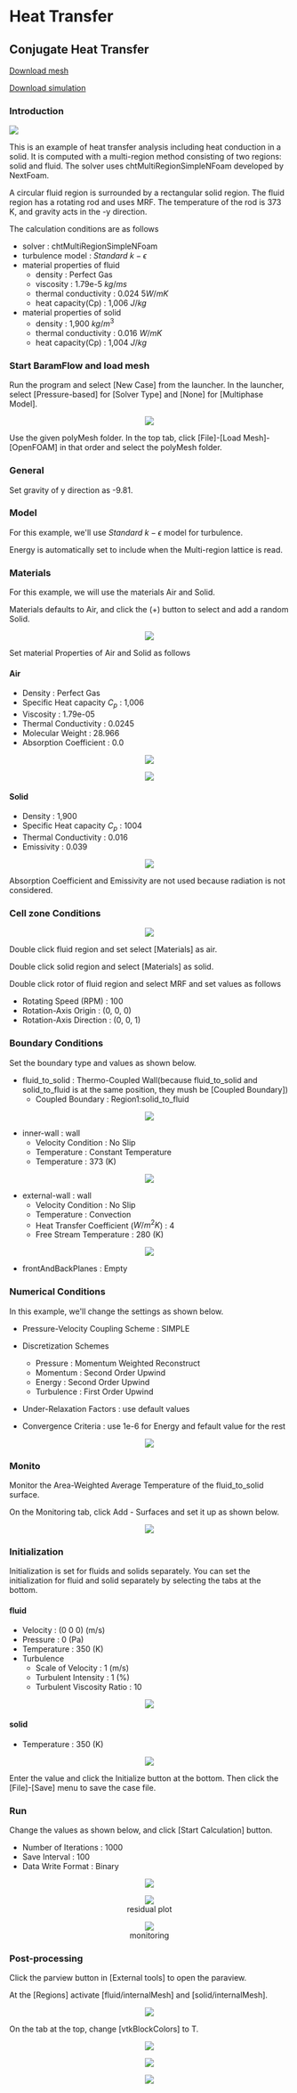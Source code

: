 # Heat Transfer

## Conjugate Heat Transfer

[Download mesh](https://drive.google.com/file/d/1f5GOixMllPA3UXtCD2sPAV8vxpfWI6rI/view?usp=sharing)

[Download simulation](https://drive.google.com/file/d/1yyFUzNlA3fyoXMdc9MrLn5vs7zykL4GM/view?usp=sharing)

### Introduction 

[![](https://github.com/nextfoam/baram-pages/raw/main/screenshots/CHT/10.1.png "")](https://github.com/nextfoam/baram-pages/raw/main/screenshots/CHT/10.1.png)

This is an example of heat transfer analysis including heat conduction in a solid. It is computed with a multi-region method consisting of two regions: solid and fluid. The solver uses chtMultiRegionSimpleNFoam developed by NextFoam.

A circular fluid region is surrounded by a rectangular solid region. The fluid region has a rotating rod and uses MRF. The temperature of the rod is 373 K, and gravity acts in the -y direction.

The calculation conditions are as follows 

+ solver : chtMultiRegionSimpleNFoam
+ turbulence model : $Standard$ $k-\epsilon$
+ material properties of fluid
    + density : Perfect Gas
    + viscosity : 1.79e-5 $kg/ms$
    + thermal conductivity : 0.024 $5W/mK$
    + heat capacity(Cp) : 1,006 $J/kg$
+ material properties of solid
    + density : 1,900 $kg/m^3$
    + thermal conductivity : 0.016 $W/mK$
    + heat capacity(Cp) : 1,004 $J/kg$

### Start BaramFlow and load mesh

Run the program and select [New Case] from the launcher. In the launcher, select [Pressure-based] for [Solver Type] and [None] for [Multiphase Model].

<p align='center'>
    <img src="https://github.com/nextfoam/baram-pages/raw/main/screenshots/mixingPipe/launcher.png"><br>
</p>

Use the given polyMesh folder. In the top tab, click [File]-[Load Mesh]-[OpenFOAM] in that order and select the polyMesh folder. 

### General

Set gravity of y direction as -9.81.

### Model

For this example, we'll use $Standard$ $k-\epsilon$ model for turbulence.

Energy is automatically set to include when the Multi-region lattice is read.

### Materials

For this example, we will use the materials Air and Solid. 

Materials defaults to Air, and click the (+) button to select and add a random Solid. 

<p align='center'>
    <img src="https://github.com/nextfoam/baram-pages/raw/main/screenshots/CHT/10.2.1.png"><br>
</p>

Set material Properties of Air and Solid as follows

#### Air

+ Density : Perfect Gas
+ Specific Heat capacity $C_p$ : 1,006
+ Viscosity : 1.79e-05
+ Thermal Conductivity : 0.0245
+ Molecular Weight : 28.966
+ Absorption Coefficient : 0.0

<p align='center'>
    <img src="https://github.com/nextfoam/baram-pages/raw/main/screenshots/CHT/10.2.2.png"><br>
</p>

<p align='center'>
    <img src="https://github.com/nextfoam/baram-pages/raw/main/screenshots/CHT/10.2.png"><br>
</p>

#### Solid

+ Density : 1,900
+ Specific Heat capacity $C_p$ : 1004
+ Thermal Conductivity : 0.016
+ Emissivity : 0.039

<p align='center'>
    <img src="https://github.com/nextfoam/baram-pages/raw/main/screenshots/CHT/10.3.png"><br>
</p>

Absorption Coefficient and Emissivity are not used because radiation is not considered.

### Cell zone Conditions

<p align='center'>
    <img src="https://github.com/nextfoam/baram-pages/raw/main/screenshots/CHT/10.20.png"><br>
</p>

Double click fluid region and set select [Materials] as air. 

Double click solid region and select [Materials] as solid.

Double click rotor of fluid region and select MRF and set values as follows

+ Rotating Speed (RPM) : 100
+ Rotation-Axis Origin : (0, 0, 0)
+ Rotation-Axis Direction : (0, 0, 1)

### Boundary Conditions

Set the boundary type and values as shown below.

+ fluid\_to\_solid : Thermo-Coupled Wall(because fluid\_to\_solid and solid\_to\_fluid is at the same position, they mush be [Coupled Boundary])
    + Coupled Boundary : Region1:solid\_to\_fluid

<p align='center'>
    <img src="https://github.com/nextfoam/baram-pages/raw/main/screenshots/CHT/10.6.png"><br>
</p>

+ inner-wall : wall
    + Velocity Condition : No Slip
    + Temperature : Constant Temperature
    + Temperature : 373 (K)

<p align='center'>
    <img src="https://github.com/nextfoam/baram-pages/raw/main/screenshots/CHT/10.7.png"><br>
</p>

+ external-wall : wall
    + Velocity Condition : No Slip
    + Temperature : Convection
    + Heat Transfer Coefficient ($W/m^2 K$) : 4
    + Free Stream Temperature : 280 (K)

<p align='center'>
    <img src="https://github.com/nextfoam/baram-pages/raw/main/screenshots/CHT/10.8.png"><br>
</p>

+ frontAndBackPlanes : Empty

### Numerical Conditions

In this example, we'll change the settings as shown below.

+ Pressure-Velocity Coupling Scheme : SIMPLE

+ Discretization Schemes
    + Pressure : Momentum Weighted Reconstruct
    + Momentum : Second Order Upwind
    + Energy : Second Order Upwind
    + Turbulence : First Order Upwind

+ Under-Relaxation Factors : use default values

+ Convergence Criteria : use 1e-6 for Energy and fefault value for the rest

<p align='center'>
    <img src="https://github.com/nextfoam/baram-pages/raw/main/screenshots/CHT/10.9.1.png"><br>
</p>


### Monito

Monitor the Area-Weighted Average Temperature of the fluid\_to\_solid surface.

On the Monitoring tab, click Add - Surfaces and set it up as shown below.

<p align='center'>
    <img src="https://github.com/nextfoam/baram-pages/raw/main/screenshots/CHT/10.10.png"><br>
</p>

### Initialization

Initialization is set for fluids and solids separately. You can set the initialization for fluid and solid separately by selecting the tabs at the bottom.

#### fluid

+ Velocity : (0 0 0) (m/s)
+ Pressure : 0 (Pa)
+ Temperature : 350 (K)
+ Turbulence
    + Scale of Velocity : 1 (m/s)
    + Turbulent Intensity : 1 (%)
    + Turbulent Viscosity Ratio : 10

<p align='center'>
    <img src="https://github.com/nextfoam/baram-pages/raw/main/screenshots/CHT/10.11.png"><br>
</p>

#### solid

+ Temperature : 350 (K)

<p align='center'>
    <img src="https://github.com/nextfoam/baram-pages/raw/main/screenshots/CHT/10.11.png"><br>
</p>

Enter the value and click the Initialize button at the bottom. Then click the [File]-[Save] menu to save the case file.

### Run

Change the values as shown below, and click [Start Calculation] button.

+ Number of Iterations : 1000
+ Save Interval : 100
+ Data Write Format : Binary

<p align='center'>
    <img src="https://github.com/nextfoam/baram-pages/raw/main/screenshots/CHT/10.12.png"><br>
</p>


<p align='center'>
    <img src="https://github.com/nextfoam/baram-pages/raw/main/screenshots/CHT/10.13.png"><br>residual plot
</p>

<p align='center'>
    <img src="https://github.com/nextfoam/baram-pages/raw/main/screenshots/CHT/10.14.png"><br>monitoring
</p>

### Post-processing

Click the parview button in [External tools] to open the paraview.

At the [Regions] activate [fluid/internalMesh] and [solid/internalMesh]. 

<p align='center'>
    <img src="https://github.com/nextfoam/baram-pages/raw/main/screenshots/CHT/10.15.png"><br>
</p>

On the tab at the top, change [vtkBlockColors] to T.

<p align='center'>
    <img src="https://github.com/nextfoam/baram-pages/raw/main/screenshots/CHT/10.16.png"><br>
</p>

<p align='center'>
    <img src="https://github.com/nextfoam/baram-pages/raw/main/screenshots/CHT/10.17.png"><br>
</p>

<p align='center'>
    <img src="https://github.com/nextfoam/baram-pages/raw/main/screenshots/CHT/10.18.png"><br>
</p>


<!---------------------------------------------------------------------------------------------------------->
